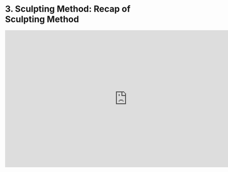 # 3. Sculpting Method: Recap of Sculpting Method

<iframe width="800" height="450" src="https://www.youtube.com/embed/UxOaPK9ens8?rel=0" frameborder="0" allow="accelerometer; autoplay; clipboard-write; encrypted-media; gyroscope; picture-in-picture" allowfullscreen=""></iframe>